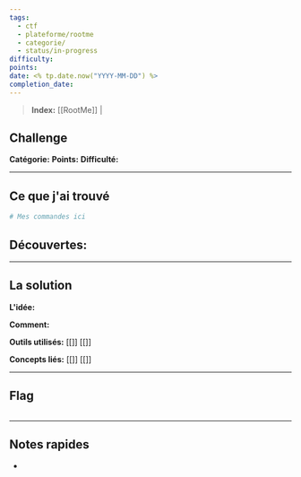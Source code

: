 ```yaml
---
tags:
  - ctf
  - plateforme/rootme
  - categorie/
  - status/in-progress
difficulty: 
points: 
date: <% tp.date.now("YYYY-MM-DD") %>
completion_date: 
---
```


> **Index:** [[RootMe]] |

##  Challenge
**Catégorie:** 
**Points:** 
**Difficulté:** 

---

##  Ce que j'ai trouvé

```bash
# Mes commandes ici
```

**Découvertes:**
- 

---

##  La solution

**L'idée:**


**Comment:**


**Outils utilisés:** [[]] [[]]

**Concepts liés:** [[]] [[]]

---

##  Flag
```

```

---

##  Notes rapides
- 

